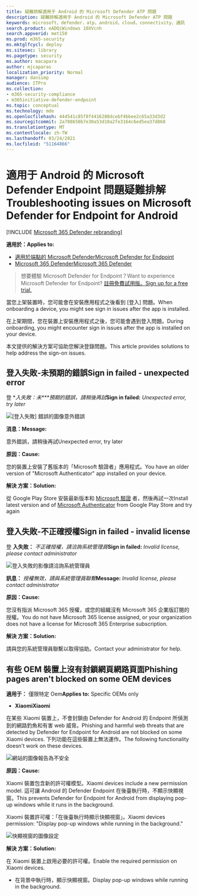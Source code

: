 ```yaml
---
title: 疑難排解適用于 Android 的 Microsoft Defender ATP 問題
description: 疑難排解適用于 Android 的 Microsoft Defender ATP 問題
keywords: microsoft，defender，atp，android，cloud，connectivity，通訊
search.product: eADQiWindows 10XVcnh
search.appverid: met150
ms.prod: m365-security
ms.mktglfcycl: deploy
ms.sitesec: library
ms.pagetype: security
ms.author: macapara
author: mjcaparas
localization_priority: Normal
manager: dansimp
audience: ITPro
ms.collection:
- m365-security-compliance
- m365initiative-defender-endpoint
ms.topic: conceptual
ms.technology: mde
ms.openlocfilehash: 444541c85f8f4416288dcebf4bbee2c65a33d3d2
ms.sourcegitcommit: 2a708650b7e30a53d10a2fe3164c6ed5ea37d868
ms.translationtype: MT
ms.contentlocale: zh-TW
ms.lasthandoff: 03/24/2021
ms.locfileid: "51164866"
---
```

# <a name="troubleshooting-issues-on-microsoft-defender-for-endpoint-for-android"></a><span data-ttu-id="2aa0f-104">適用于 Android 的 Microsoft Defender Endpoint 問題疑難排解</span><span class="sxs-lookup"><span data-stu-id="2aa0f-104">Troubleshooting issues on Microsoft Defender for Endpoint for Android</span></span>

[!INCLUDE [Microsoft 365 Defender rebranding](../../includes/microsoft-defender.md)]

<span data-ttu-id="2aa0f-105">**適用於：**</span><span class="sxs-lookup"><span data-stu-id="2aa0f-105">**Applies to:**</span></span>
- [<span data-ttu-id="2aa0f-106">適用於端點的 Microsoft Defender</span><span class="sxs-lookup"><span data-stu-id="2aa0f-106">Microsoft Defender for Endpoint</span></span>](https://go.microsoft.com/fwlink/p/?linkid=2154037)
- [<span data-ttu-id="2aa0f-107">Microsoft 365 Defender</span><span class="sxs-lookup"><span data-stu-id="2aa0f-107">Microsoft 365 Defender</span></span>](https://go.microsoft.com/fwlink/?linkid=2118804)

> <span data-ttu-id="2aa0f-108">想要體驗 Microsoft Defender for Endpoint？</span><span class="sxs-lookup"><span data-stu-id="2aa0f-108">Want to experience Microsoft Defender for Endpoint?</span></span> [<span data-ttu-id="2aa0f-109">註冊免費試用版。</span><span class="sxs-lookup"><span data-stu-id="2aa0f-109">Sign up for a free trial.</span></span>](https://www.microsoft.com/microsoft-365/windows/microsoft-defender-atp?ocid=docs-wdatp-exposedapis-abovefoldlink) 

<span data-ttu-id="2aa0f-110">當您上架裝置時，您可能會在安裝應用程式之後看到 [登入] 問題。</span><span class="sxs-lookup"><span data-stu-id="2aa0f-110">When onboarding a device, you might see sign in issues after the app is installed.</span></span>

<span data-ttu-id="2aa0f-111">在上架期間，您在裝置上安裝應用程式之後，您可能會遇到登入問題。</span><span class="sxs-lookup"><span data-stu-id="2aa0f-111">During onboarding, you might encounter sign in issues after the app is installed on your device.</span></span>

<span data-ttu-id="2aa0f-112">本文提供的解決方案可協助您解決登錄問題。</span><span class="sxs-lookup"><span data-stu-id="2aa0f-112">This article provides solutions to help address the sign-on issues.</span></span>  

## <a name="sign-in-failed---unexpected-error"></a><span data-ttu-id="2aa0f-113">登入失敗-未預期的錯誤</span><span class="sxs-lookup"><span data-stu-id="2aa0f-113">Sign in failed - unexpected error</span></span>
<span data-ttu-id="2aa0f-114">登 \**入失敗：未\*\*\*預期的錯誤，請稍後再試*</span><span class="sxs-lookup"><span data-stu-id="2aa0f-114">**Sign in failed:** *Unexpected error, try later*</span></span>

![[登入失敗] 錯誤的圖像意外錯誤](images/f9c3bad127d636c1f150d79814f35d4c.png)

<span data-ttu-id="2aa0f-116">**消息：**</span><span class="sxs-lookup"><span data-stu-id="2aa0f-116">**Message:**</span></span>

<span data-ttu-id="2aa0f-117">意外錯誤，請稍後再試</span><span class="sxs-lookup"><span data-stu-id="2aa0f-117">Unexpected error, try later</span></span>

<span data-ttu-id="2aa0f-118">**原因：**</span><span class="sxs-lookup"><span data-stu-id="2aa0f-118">**Cause:**</span></span>

<span data-ttu-id="2aa0f-119">您的裝置上安裝了舊版本的「Microsoft 驗證者」應用程式。</span><span class="sxs-lookup"><span data-stu-id="2aa0f-119">You have an older version of "Microsoft Authenticator" app installed on your device.</span></span>

<span data-ttu-id="2aa0f-120">**解決 方案：**</span><span class="sxs-lookup"><span data-stu-id="2aa0f-120">**Solution:**</span></span>

<span data-ttu-id="2aa0f-121">從 Google Play Store 安裝最新版本和 [Microsoft 驗證](https://play.google.com/store/apps/details?androidid=com.azure.authenticator) 者，然後再試一次</span><span class="sxs-lookup"><span data-stu-id="2aa0f-121">Install latest version and of [Microsoft Authenticator](https://play.google.com/store/apps/details?androidid=com.azure.authenticator) from Google Play Store and try again</span></span>

## <a name="sign-in-failed---invalid-license"></a><span data-ttu-id="2aa0f-122">登入失敗-不正確授權</span><span class="sxs-lookup"><span data-stu-id="2aa0f-122">Sign in failed - invalid license</span></span>

<span data-ttu-id="2aa0f-123">登 **入失敗：** *不正確授權，請洽詢系統管理員*</span><span class="sxs-lookup"><span data-stu-id="2aa0f-123">**Sign in failed:** *Invalid license, please contact administrator*</span></span>

![登入失敗的影像請洽詢系統管理員](images/920e433f440fa1d3d298e6a2a43d4811.png)

<span data-ttu-id="2aa0f-125">**訊息：** *授權無效，請與系統管理員聯繫*</span><span class="sxs-lookup"><span data-stu-id="2aa0f-125">**Message:** *Invalid license, please contact administrator*</span></span>

<span data-ttu-id="2aa0f-126">**原因：**</span><span class="sxs-lookup"><span data-stu-id="2aa0f-126">**Cause:**</span></span>

<span data-ttu-id="2aa0f-127">您沒有指派 Microsoft 365 授權，或您的組織沒有 Microsoft 365 企業版訂閱的授權。</span><span class="sxs-lookup"><span data-stu-id="2aa0f-127">You do not have Microsoft 365 license assigned, or your organization does not have a license for Microsoft 365 Enterprise subscription.</span></span>

<span data-ttu-id="2aa0f-128">**解決 方案：**</span><span class="sxs-lookup"><span data-stu-id="2aa0f-128">**Solution:**</span></span>

<span data-ttu-id="2aa0f-129">請與您的系統管理員聯繫以取得協助。</span><span class="sxs-lookup"><span data-stu-id="2aa0f-129">Contact your administrator for help.</span></span>

## <a name="phishing-pages-arent-blocked-on-some-oem-devices"></a><span data-ttu-id="2aa0f-130">有些 OEM 裝置上沒有封鎖網頁網路頁面</span><span class="sxs-lookup"><span data-stu-id="2aa0f-130">Phishing pages aren't blocked on some OEM devices</span></span>

<span data-ttu-id="2aa0f-131">**適用于：** 僅限特定 Oem</span><span class="sxs-lookup"><span data-stu-id="2aa0f-131">**Applies to:** Specific OEMs only</span></span>

-   <span data-ttu-id="2aa0f-132">**Xiaomi**</span><span class="sxs-lookup"><span data-stu-id="2aa0f-132">**Xiaomi**</span></span>

<span data-ttu-id="2aa0f-133">在某些 Xiaomi 裝置上，不會封鎖由 Defender for Android 的 Endpoint 所偵測到的網路釣魚和有害 web 威脅。</span><span class="sxs-lookup"><span data-stu-id="2aa0f-133">Phishing and harmful web threats that are detected by Defender for Endpoint for Android are not blocked on some Xiaomi devices.</span></span> <span data-ttu-id="2aa0f-134">下列功能在這些裝置上無法運作。</span><span class="sxs-lookup"><span data-stu-id="2aa0f-134">The following functionality doesn't work on these devices.</span></span>

![網站的圖像報告為不安全](images/0c04975c74746a5cdb085e1d9386e713.png)


<span data-ttu-id="2aa0f-136">**原因：**</span><span class="sxs-lookup"><span data-stu-id="2aa0f-136">**Cause:**</span></span>

<span data-ttu-id="2aa0f-137">Xiaomi 裝置包含新的許可權模型。</span><span class="sxs-lookup"><span data-stu-id="2aa0f-137">Xiaomi devices include a new permission model.</span></span> <span data-ttu-id="2aa0f-138">這可讓 Android 的 Defender Endpoint 在後臺執行時，不顯示快顯視窗。</span><span class="sxs-lookup"><span data-stu-id="2aa0f-138">This prevents Defender for Endpoint for Android from displaying pop-up windows while it runs in the background.</span></span>

<span data-ttu-id="2aa0f-139">Xiaomi 裝置許可權：「在後臺執行時顯示快顯視窗」。</span><span class="sxs-lookup"><span data-stu-id="2aa0f-139">Xiaomi devices permission: "Display pop-up windows while running in the background."</span></span>

![快顯視窗的圖像設定](images/6e48e7b29daf50afddcc6c8c7d59fd64.png)

<span data-ttu-id="2aa0f-141">**解決 方案：**</span><span class="sxs-lookup"><span data-stu-id="2aa0f-141">**Solution:**</span></span>

<span data-ttu-id="2aa0f-142">在 Xiaomi 裝置上啟用必要的許可權。</span><span class="sxs-lookup"><span data-stu-id="2aa0f-142">Enable the required permission on Xiaomi devices.</span></span>

- <span data-ttu-id="2aa0f-143">在背景中執行時，顯示快顯視窗。</span><span class="sxs-lookup"><span data-stu-id="2aa0f-143">Display pop-up windows while running in the background.</span></span>
